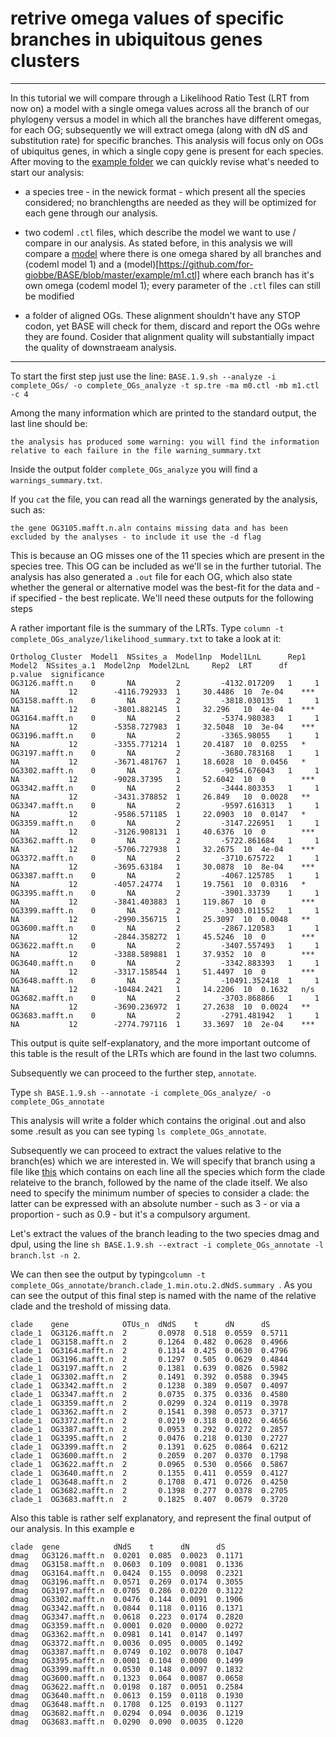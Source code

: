 # retrive omega values of specific branches in ubiquitous genes clusters

---

In this tutorial we will compare through a Likelihood Ratio Test (LRT from now on)
a model with a single omega values across all the branch of our phylogeny versus a model in which all the branches have different omegas, for each OG; subsequently 
we will extract omega (along with dN dS and substitution rate) for specific branches. This analysis will focus only on OGs of ubiquitus genes,
in which a single copy gene is present for each species. 
After moving to the [example folder](https://github.com/for-giobbe/BASE/tree/master/example) we can quickly revise what's needed to start our analysis:

* a species tree - in the newick format - which present all the species considered;
no branchlengths are needed as they will be optimized for each gene through our analysis.

* two codeml ```.ctl``` files, which describe the model we want to use / compare in our analysis. As stated before, in this analysis we will compare 
a [model](https://github.com/for-giobbe/BASE/blob/master/example/m0.ctl) where there is one omega shared by all branches and (codeml model 1) and
a (model)[https://github.com/for-giobbe/BASE/blob/master/example/m1.ctl] where each branch has it's own omega (codeml model 1);
every parameter of the ```.ctl``` files can still be modified

* a folder of aligned OGs. These alignment shouldn't have any STOP codon, yet BASE will check for them, discard and report the OGs wehre they are found.
Cosider that alignment quality will substantially impact the quality of downstraeam analysis.

---

To start the first step just use the line:
```BASE.1.9.sh --analyze -i complete_OGs/ -o complete_OGs_analyze -t sp.tre -ma m0.ctl -mb m1.ctl -c 4```

Among the many information which are printed to the standard output, the last line should be:

```the analysis has produced some warning: you will find the information relative to each failure in the file warning_summary.txt```

Inside the  output folder ```complete_OGs_analyze``` you will find a ```warnings_summary.txt```.

If you ```cat``` the file, you can read all the warnings generated by the analysis, such as:

```the gene OG3105.mafft.n.aln contains missing data and has been excluded by the analyses - to include it use the -d flag```

This is because an OG misses one of the 11 species which are present in the species tree. This OG can be included as we'll se in the further tutorial.
The analysis has also generated a ```.out``` file for each OG, which also state whether the general or alternative model was
the best-fit for the data and - if specified - the best replicate. We'll need these outputs for the following steps

A rather important file is the summary of the LRTs. Type ```column -t complete_OGs_analyze/likelihood_summary.txt``` to take a look at it:

```
Ortholog_Cluster  Model1  NSsites_a  Model1np  Model1LnL      Rep1  Model2  NSsites_a.1  Model2np  Model2LnL     Rep2  LRT      df  p.value  significance
OG3126.mafft.n    0       NA         2         -4132.017209   1     1       NA           12        -4116.792933  1     30.4486  10  7e-04    ***
OG3158.mafft.n    0       NA         2         -3818.030135   1     1       NA           12        -3801.882145  1     32.296   10  4e-04    ***
OG3164.mafft.n    0       NA         2         -5374.980383   1     1       NA           12        -5358.727983  1     32.5048  10  3e-04    ***
OG3196.mafft.n    0       NA         2         -3365.98055    1     1       NA           12        -3355.771214  1     20.4187  10  0.0255   *
OG3197.mafft.n    0       NA         2         -3680.783168   1     1       NA           12        -3671.481767  1     18.6028  10  0.0456   *
OG3302.mafft.n    0       NA         2         -9054.676043   1     1       NA           12        -9028.37395   1     52.6042  10  0        ***
OG3342.mafft.n    0       NA         2         -3444.803353   1     1       NA           12        -3431.378852  1     26.849   10  0.0028   **
OG3347.mafft.n    0       NA         2         -9597.616313   1     1       NA           12        -9586.571185  1     22.0903  10  0.0147   *
OG3359.mafft.n    0       NA         2         -3147.226951   1     1       NA           12        -3126.908131  1     40.6376  10  0        ***
OG3362.mafft.n    0       NA         2         -5722.861684   1     1       NA           12        -5706.727938  1     32.2675  10  4e-04    ***
OG3372.mafft.n    0       NA         2         -3710.675722   1     1       NA           12        -3695.63184   1     30.0878  10  8e-04    ***
OG3387.mafft.n    0       NA         2         -4067.125785   1     1       NA           12        -4057.24774   1     19.7561  10  0.0316   *
OG3395.mafft.n    0       NA         2         -3901.33739    1     1       NA           12        -3841.403883  1     119.867  10  0        ***
OG3399.mafft.n    0       NA         2         -3003.011552   1     1       NA           12        -2990.356715  1     25.3097  10  0.0048   **
OG3600.mafft.n    0       NA         2         -2867.120583   1     1       NA           12        -2844.358272  1     45.5246  10  0        ***
OG3622.mafft.n    0       NA         2         -3407.557493   1     1       NA           12        -3388.589881  1     37.9352  10  0        ***
OG3640.mafft.n    0       NA         2         -3342.883393   1     1       NA           12        -3317.158544  1     51.4497  10  0        ***
OG3648.mafft.n    0       NA         2         -10491.352418  1     1       NA           12        -10484.2421   1     14.2206  10  0.1632   n/s
OG3682.mafft.n    0       NA         2         -3703.868866   1     1       NA           12        -3690.236972  1     27.2638  10  0.0024   **
OG3683.mafft.n    0       NA         2         -2791.481942   1     1       NA           12        -2774.797116  1     33.3697  10  2e-04    ***
```

This output is quite self-explanatory, and the more important outcome of this table is the result of the LRTs which are found in the last two columns.

Subsequently we can proceed to the further step, ```annotate```.

Type ```sh BASE.1.9.sh --annotate -i complete_OGs_analyze/ -o complete_OGs_annotate```

This analysis will write a folder which contains the original .out and also some .result 
as you can see typing ```ls complete_OGs_annotate```.

Subsequently we can proceed to extract the values relative to the branch(es) which we are interested in. 
We will specify that branch using a file like [this]() which contains on each line all the species which
form the clade relateive to the branch, followed by the name of the clade itself.
We also need to specify the minimum number of species to consider a clade: the latter can be expressed with an
absolute number - such as 3 - or via a proportion - such as 0.9 - but it's a compulsory argument.

Let's extract the values of the branch leading to the two species dmag and dpul, using the line 
```sh BASE.1.9.sh --extract -i complete_OGs_annotate -l branch.lst -n 2```.


We can then see the output by typing```column -t complete_OGs_annotate/branch.clade_1.min.otu.2.dNdS.summary ```. As you can see
the output of this final step is named with the name of the relative clade and the treshold of missing data.

```
clade    gene            OTUs_n  dNdS    t      dN      dS
clade_1  OG3126.mafft.n  2       0.0978  0.518  0.0559  0.5711
clade_1  OG3158.mafft.n  2       0.1264  0.482  0.0628  0.4966
clade_1  OG3164.mafft.n  2       0.1314  0.425  0.0630  0.4796
clade_1  OG3196.mafft.n  2       0.1297  0.505  0.0629  0.4844
clade_1  OG3197.mafft.n  2       0.1381  0.639  0.0826  0.5982
clade_1  OG3302.mafft.n  2       0.1491  0.392  0.0588  0.3945
clade_1  OG3342.mafft.n  2       0.1238  0.389  0.0507  0.4097
clade_1  OG3347.mafft.n  2       0.0735  0.375  0.0336  0.4580
clade_1  OG3359.mafft.n  2       0.0299  0.324  0.0119  0.3978
clade_1  OG3362.mafft.n  2       0.1541  0.398  0.0573  0.3717
clade_1  OG3372.mafft.n  2       0.0219  0.318  0.0102  0.4656
clade_1  OG3387.mafft.n  2       0.0953  0.292  0.0272  0.2857
clade_1  OG3395.mafft.n  2       0.0476  0.218  0.0130  0.2727
clade_1  OG3399.mafft.n  2       0.1391  0.625  0.0864  0.6212
clade_1  OG3600.mafft.n  2       0.2059  0.207  0.0370  0.1798
clade_1  OG3622.mafft.n  2       0.0965  0.530  0.0566  0.5867
clade_1  OG3640.mafft.n  2       0.1355  0.411  0.0559  0.4127
clade_1  OG3648.mafft.n  2       0.1708  0.471  0.0726  0.4250
clade_1  OG3682.mafft.n  2       0.1398  0.277  0.0378  0.2705
clade_1  OG3683.mafft.n  2       0.1825  0.407  0.0679  0.3720
```
Also this table is rather self explanatory, and represent the final output of our analysis. In this example e

```
clade  gene            dNdS    t      dN      dS
dmag   OG3126.mafft.n  0.0201  0.085  0.0023  0.1171
dmag   OG3158.mafft.n  0.0603  0.109  0.0081  0.1336
dmag   OG3164.mafft.n  0.0424  0.155  0.0098  0.2321
dmag   OG3196.mafft.n  0.0571  0.269  0.0174  0.3055
dmag   OG3197.mafft.n  0.0705  0.286  0.0220  0.3122
dmag   OG3302.mafft.n  0.0476  0.144  0.0091  0.1906
dmag   OG3342.mafft.n  0.0844  0.118  0.0116  0.1371
dmag   OG3347.mafft.n  0.0618  0.223  0.0174  0.2820
dmag   OG3359.mafft.n  0.0001  0.020  0.0000  0.0272
dmag   OG3362.mafft.n  0.0981  0.141  0.0147  0.1497
dmag   OG3372.mafft.n  0.0036  0.095  0.0005  0.1492
dmag   OG3387.mafft.n  0.0749  0.102  0.0078  0.1047
dmag   OG3395.mafft.n  0.0001  0.104  0.0000  0.1499
dmag   OG3399.mafft.n  0.0530  0.148  0.0097  0.1832
dmag   OG3600.mafft.n  0.1323  0.064  0.0087  0.0658
dmag   OG3622.mafft.n  0.0198  0.187  0.0051  0.2584
dmag   OG3640.mafft.n  0.0613  0.159  0.0118  0.1930
dmag   OG3648.mafft.n  0.1708  0.125  0.0193  0.1127
dmag   OG3682.mafft.n  0.0294  0.094  0.0036  0.1219
dmag   OG3683.mafft.n  0.0290  0.090  0.0035  0.1220
```

